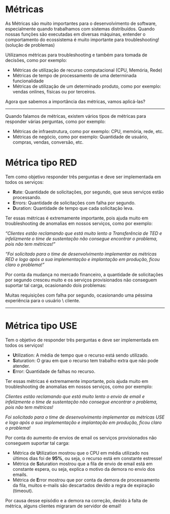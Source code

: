 # Métricas

As Métricas são muito importantes para o desenvolvimento de software, especialmente quando trabalhamos com sistemas distribuídos. Quando nossas funções são executadas em diversas máquinas, entender o comportamento do ecossistema é muito importante para troubleshooting! (solução de problemas)

Utilizamos métricas para troubleshooting e também para tomada de decisões, como por exemplo:

- Métricas de utilização de recurso computacional (CPU, Memória, Rede)
- Métricas de tempo de processamento de uma determinada funcionalidade
- Métricas de utilização de um determinado produto, como por exemplo: vendas onlines, físicas ou por terceiros.

Agora que sabemos a importância das métricas, vamos aplicá-las?

---

Quando falamos de métricas, existem vários tipos de métricas para responder várias perguntas, como por exemplo:

- Métricas de infraestrutura, como por exemplo: CPU, memória, rede, etc.
- Métricas de negócio, como por exemplo: Quantidade de usuário, compras, vendas, conversão, etc.

# Métrica tipo RED

Tem como objetivo responder três perguntas e deve ser implementada em todos os serviços:

- **R**ate: Quantidade de solicitações, por segundo, que seus serviços estão processando.
- **E**rrors: Quantidade de solicitações com falha por segundo.
- **D**uration: Quantidade de tempo que cada solicitação leva.

Ter essas métricas é extremamente importante, pois ajuda muito em troubleshooting de anomalias em nossos serviços, como por exemplo:

*“Clientes estão reclamando que está muito lento a Transferência de TED e infelizmente o time de sustentação não consegue encontrar o problema, pois não tem métricas!”*

*“Foi solicitado para o time de desenvolvimento implementar as métricas RED e logo após a sua implementação e implantação em produção, ficou claro o problema!”*

Por conta da mudança no mercado financeiro, a quantidade de solicitações por segundo cresceu muito e os serviços provisionados não conseguem suportar tal carga, ocasionando dois problemas:

Muitas requisições com falha por segundo, ocasionando uma péssima experiência para o usuário \ cliente.

---

# Métrica tipo USE

Tem o objetivo de responder três perguntas e deve ser implementada em todos os serviços!

- **U**tilization: A média de tempo que o recurso está sendo utilizado.
- **S**aturation: O grau em que o recurso tem trabalho extra que não pode atender.
- **E**rror: Quantidade de falhas no recurso.

Ter essas métricas é extremamente importante, pois ajuda muito em troubleshooting de anomalias em nossos serviços, como por exemplo:

*Clientes estão reclamando que está muito lento o envio de email e infelizmente o time de sustentação não consegue encontrar o problema, pois não tem métricas!*

*Foi solicitado para o time de desenvolvimento implementar as métricas USE e logo após a sua implementação e implantação em produção, ficou claro o problema!*

Por conta do aumento de envios de email os serviços provisionados não conseguem suportar tal carga:

- Métrica de **U**tilization mostrou que o CPU em média utilizado nos últimos dias foi de **95%**, ou seja, o recurso está em constante estresse!
- Métrica de **S**aturation mostrou que a fila de envio de email está em constante espera, ou seja, explica o motivo da demora no envio dos emails.
- Métrica de **E**rror mostrou que por conta da demora de processamento da fila, muitos e-mails são descartados devido a regra de expiração (timeout).

Por causa desse episódio e a demora na correção, devido à falta de métrica, alguns clientes migraram de servidor de email!